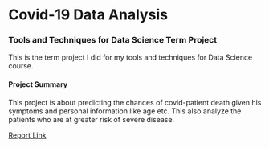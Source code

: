 # Covid-19 Data Analysis

### Tools and Techniques for Data Science Term Project

This is the term project I did for my tools and techniques for Data Science course.

#### Project Summary

This project is about predicting the chances of covid-patient death given his symptoms and personal information like age etc. This also
analyze the patients who are at greater risk of severe disease.

[Report Link](https://drive.google.com/file/d/1zvdlomQl07kHvLHVY655f0g4BfhcqxjL/view)
